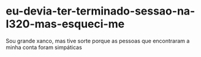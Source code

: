 # eu-devia-ter-terminado-sessao-na-I320-mas-esqueci-me

Sou grande xanco, mas tive sorte porque as pessoas que encontraram a minha conta foram simpáticas
